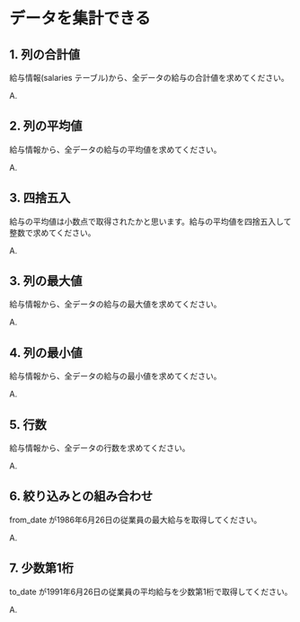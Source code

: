 # データを集計できる

## 1. 列の合計値

給与情報(salaries テーブル)から、全データの給与の合計値を求めてください。

A.

## 2. 列の平均値

給与情報から、全データの給与の平均値を求めてください。

A.

## 3. 四捨五入

給与の平均値は小数点で取得されたかと思います。給与の平均値を四捨五入して整数で求めてください。

A.

## 3. 列の最大値

給与情報から、全データの給与の最大値を求めてください。

A.

## 4. 列の最小値

給与情報から、全データの給与の最小値を求めてください。

A.

## 5. 行数

給与情報から、全データの行数を求めてください。

A.

## 6. 絞り込みとの組み合わせ

from_date が1986年6月26日の従業員の最大給与を取得してください。

A.

## 7. 少数第1桁

to_date が1991年6月26日の従業員の平均給与を少数第1桁で取得してください。

A.
